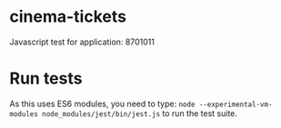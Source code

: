# cinema-tickets
Javascript test for application: 8701011

# Run tests

As this uses ES6 modules, you need to type: `node --experimental-vm-modules node_modules/jest/bin/jest.js` to run the test suite.